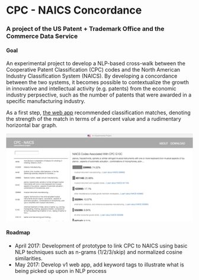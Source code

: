 # CPC - NAICS Concordance
### A project of the US Patent + Trademark Office and the Commerce Data Service

#### Goal
An experimental project to develop a NLP-based cross-walk between the Cooperative Patent Classification (CPC) codes and the North American Industry Classification System (NAICS). By developing a concordance between the two systems, it becomes possible to contextualize the growth in innovative and intellectual activity (e.g. patents) from the economic industry perpsective, such as the number of patents that were awarded in a specific manufacturing industry. 

As a first step, [the web app](https://commercedataservice.github.io/cpc-naics/) recommended classification matches, denoting the strength of the match in terms of a percent value and a rudimentary horizontal bar graph. 

![image](img/screencap.png)

#### Roadmap
- April 2017: Development of prototype to link CPC to NAICS using basic NLP techniques such as n-grams (1/2/3/skip) and normalized cosine similarities.
- May 2017: Develop v1 web app, add keyword tags to illustrate what is being picked up upon in NLP process
